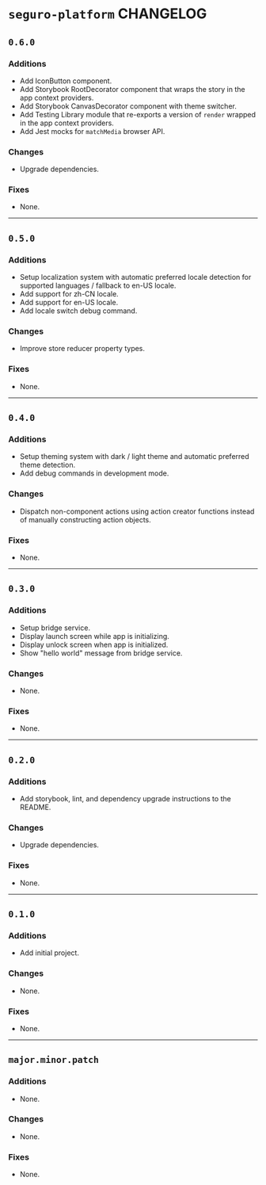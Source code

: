 # `seguro-platform` CHANGELOG

## `0.6.0`

### Additions

- Add IconButton component.
- Add Storybook RootDecorator component that wraps the story in the app context providers.
- Add Storybook CanvasDecorator component with theme switcher.
- Add Testing Library module that re-exports a version of `render` wrapped in the app context providers.
- Add Jest mocks for `matchMedia` browser API.

### Changes

- Upgrade dependencies.

### Fixes

- None.

---

## `0.5.0`

### Additions

- Setup localization system with automatic preferred locale detection for supported languages / fallback to en-US locale.
- Add support for zh-CN locale.
- Add support for en-US locale.
- Add locale switch debug command.

### Changes

- Improve store reducer property types.

### Fixes

- None.

---

## `0.4.0`

### Additions

- Setup theming system with dark / light theme and automatic preferred theme detection.
- Add debug commands in development mode.

### Changes

- Dispatch non-component actions using action creator functions instead of manually constructing action objects.

### Fixes

- None.

---

## `0.3.0`

### Additions

- Setup bridge service.
- Display launch screen while app is initializing.
- Display unlock screen when app is initialized.
- Show "hello world" message from bridge service.

### Changes

- None.

### Fixes

- None.

---

## `0.2.0`

### Additions

- Add storybook, lint, and dependency upgrade instructions to the README.

### Changes

- Upgrade dependencies.

### Fixes

- None.

---

## `0.1.0`

### Additions

- Add initial project.

### Changes

- None.

### Fixes

- None.

---

## `major.minor.patch`

### Additions

- None.

### Changes

- None.

### Fixes

- None.
